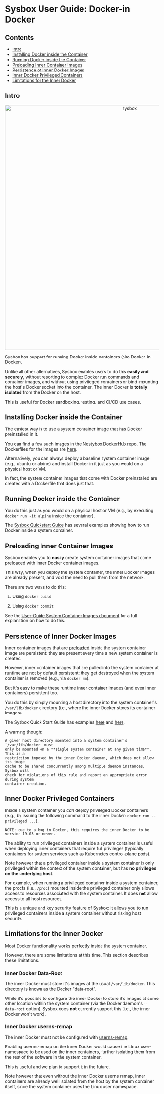 # Sysbox User Guide: Docker-in Docker

## Contents

-   [Intro](#intro)
-   [Installing Docker inside the Container](#installing-docker-inside-the-container)
-   [Running Docker inside the Container](#running-docker-inside-the-container)
-   [Preloading Inner Container Images](#preloading-inner-container-images)
-   [Persistence of Inner Docker Images](#persistence-of-inner-docker-images)
-   [Inner Docker Privileged Containers](#inner-docker-privileged-containers)
-   [Limitations for the Inner Docker](#limitations-for-the-inner-docker)

## Intro

<p align="center"><img alt="sysbox" src="../figures/dind.png" width="800x" /></p>

Sysbox has support for running Docker inside containers (aka Docker-in-Docker).

Unlike all other alternatives, Sysbox enables users to do this **easily and
securely**, without resorting to complex Docker run commands and container
images, and without using privileged containers or bind-mounting the host's
Docker socket into the container. The inner Docker is **totally isolated** from
the Docker on the host.

This is useful for Docker sandboxing, testing, and CI/CD use cases.

## Installing Docker inside the Container

The easiest way is to use a system container image that has Docker preinstalled
in it.

You can find a few such images in the [Nestybox DockerHub repo](https://hub.docker.com/r/nestybox). The
Dockerfiles for the images are [here](https://github.com/nestybox/dockerfiles).

Alternatively, you can always deploy a baseline system container image (e.g.,
ubuntu or alpine) and install Docker in it just as you would on a physical host
or VM.

In fact, the system container images that come with Docker preinstalled are
created with a Dockerfile that does just that.

## Running Docker inside the Container

You do this just as you would on a physical host or VM (e.g., by executing
`docker run -it alpine` inside the container).

The [Sysbox Quickstart Guide](../quickstart/README.md) has several examples showing how
to run Docker inside a system container.

## Preloading Inner Container Images

Sysbox enables you to **easily** create system container images that come preloaded
with inner Docker container images.

This way, when you deploy the system container, the inner Docker images are
already present, and void the need to pull them from the network.

There are two ways to do this:

1) Using `docker build`

2) Using `docker commit`

See the [User-Guide System Container Images document](images.md#preloading-inner-container-images-into-a-system-container--v012-)
for a full explanation on how to do this.

## Persistence of Inner Docker Images

Inner container images that are [preloaded](#preloading-inner-container-images)
inside the system container image are persistent: they are present every time a
new system container is created.

However, inner container images that are pulled into the system container at
runtime are not by default persistent: they get destroyed when the system
container is removed (e.g., via `docker rm`).

But it's easy to make these runtime inner container images (and even inner
containers) persistent too.

You do this by simply mounting a host directory into the system container's
`/var/lib/docker` directory (i.e., where the inner Docker stores its container
images).

The Sysbox Quick Start Guide has examples [here](../quickstart/dind.md#persistence-of-inner-container-images-using-docker-volumes)
and [here](../quickstart/dind.md#persistence-of-inner-container-images-using-bind-mounts).

A warning though:

    A given host directory mounted into a system container's `/var/lib/docker` must
    only be mounted on a **single system container at any given time**. This is a
    restriction imposed by the inner Docker daemon, which does not allow its image
    cache to be shared concurrently among multiple daemon instances. Sysbox will
    check for violations of this rule and report an appropriate error during system
    container creation.

## Inner Docker Privileged Containers

Inside a system container you _can_ deploy privileged Docker containers (e.g.,
by issuing the following command to the inner Docker: `docker run --privileged ...`).

    NOTE: due to a bug in Docker, this requires the inner Docker to be version 19.03 or newer.

The ability to run privileged containers inside a system container is useful
when deploying inner containers that require full privileges (typically
containers for system services such as Kubernetes control-plane pods).

Note however that a privileged container inside a system container is only
privileged within the context of the system container, but has **no
privileges on the underlying host**.

For example, when running a privileged container inside a system container, the
procfs (i.e., `/proc`) mounted inside the privileged container only allows
access to resources associated with the system container. It does **not** allow
access to all host resources.

This is a unique and key security feature of Sysbox: it allows you to run privileged
containers inside a system container without risking host security.

## Limitations for the Inner Docker

Most Docker functionality works perfectly inside the system container.

However, there are some limitations at this time. This section describes these
limitations.

### Inner Docker Data-Root

The inner Docker must store it's images at the usual `/var/lib/docker`. This
directory is known as the Docker "data-root".

While it's possible to configure the inner Docker to store it's images at some
other location within the system container (via the Docker daemon's
`--data-root` option), Sysbox does **not** currently support this (i.e., the
inner Docker won't work).

### Inner Docker userns-remap

The inner Docker must not be configured with [userns-remap](https://docs.docker.com/engine/security/userns-remap/).

Enabling userns-remap on the inner Docker would cause the Linux user-namespace
to be used on the inner containers, further isolating them from the rest of the
software in the system container.

This is useful and we plan to support it in the future.

Note however that even without the inner Docker userns remap, inner containers are
already well isolated from the host by the system container itself, since the
system container uses the Linux user namespace.
